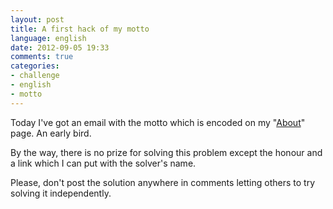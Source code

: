 ```yaml
---
layout: post
title: A first hack of my motto
language: english
date: 2012-09-05 19:33
comments: true
categories: 
- challenge
- english
- motto
---
```

Today I've got an email with the motto which is encoded on my "[About][]"
page. An early bird.

By the way, there is no prize for solving this problem except the honour
and a link which I can put with the solver's name.

Please, don't post the solution anywhere in comments letting others to try
solving it independently.

[About]: /english/about/
